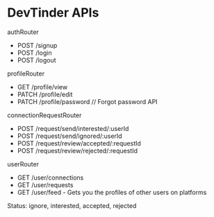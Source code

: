 # DevTinder APIs

authRouter
- POST /signup
- POST /login
- POST /logout

profileRouter
- GET /profile/view
- PATCH /profile/edit
- PATCH /profile/password // Forgot password API

connectionRequestRouter
- POST /request/send/interested/:userId
- POST /request/send/ignored/:userId
- POST /request/review/accepted/:requestId
- POST /request/review/rejected/:requestId

userRouter
- GET /user/connections
- GET /user/requests
- GET /user/feed - Gets you the profiles of other users on platforms

 
Status: ignore, interested, accepted, rejected